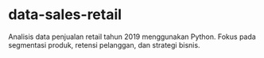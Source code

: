 # data-sales-retail
Analisis data penjualan retail tahun 2019 menggunakan Python. Fokus pada segmentasi produk, retensi pelanggan, dan strategi bisnis.
